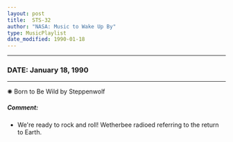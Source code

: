 ```yaml
---
layout: post
title:  STS-32
author: "NASA: Music to Wake Up By"
type: MusicPlaylist
date_modified: 1990-01-18
---
```


----
### DATE: January 18, 1990
----
✺ Born to Be Wild by Steppenwolf

##### Comment:
* We're ready to rock and roll! Wetherbee radioed referring to the return to Earth.
